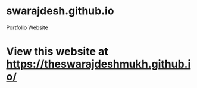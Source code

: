 # swarajdesh.github.io
Portfolio Website
# View this website at https://theswarajdeshmukh.github.io/

